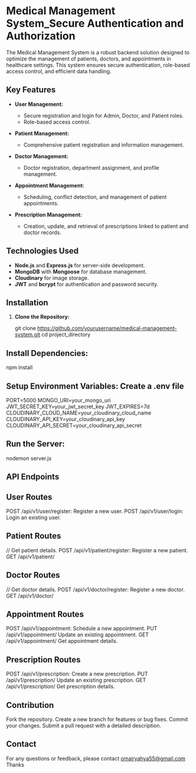 # Medical Management System_Secure Authentication and Authorization 

The Medical Management System is a robust backend solution designed to optimize the management of patients, doctors, and appointments in healthcare settings. This system ensures secure authentication, role-based access control, and efficient data handling.

## Key Features

- **User Management:**
  - Secure registration and login for Admin, Doctor, and Patient roles.
  - Role-based access control.

- **Patient Management:**
  - Comprehensive patient registration and information management.

- **Doctor Management:**
  - Doctor registration, department assignment, and profile management.

- **Appointment Management:**
  - Scheduling, conflict detection, and management of patient appointments.

- **Prescription Management:**
  - Creation, update, and retrieval of prescriptions linked to patient and doctor records.

## Technologies Used

- **Node.js** and **Express.js** for server-side development.
- **MongoDB** with **Mongoose** for database management.
- **Cloudinary** for image storage.
- **JWT** and **bcrypt** for authentication and password security.

## Installation

1. **Clone the Repository:**
   
   git clone https://github.com/yourusername/medical-management-system.git
   cd project_directory

 ##  Install Dependencies:
 npm install

 ## Setup Environment Variables: Create a .env file
 PORT=5000
MONGO_URI=your_mongo_uri
JWT_SECRET_KEY=your_jwt_secret_key
JWT_EXPIRES=7d
CLOUDINARY_CLOUD_NAME=your_cloudinary_cloud_name
CLOUDINARY_API_KEY=your_cloudinary_api_key
CLOUDINARY_API_SECRET=your_cloudinary_api_secret
## Run the Server:
nodemon server.js

## API Endpoints
## User Routes
POST /api/v1/user/register: Register a new user.
POST /api/v1/user/login: Login an existing user.


## Patient Routes
// Get patient details.
POST /api/v1/patient/register: Register a new patient.
GET /api/v1/patient/



## Doctor Routes
// Get doctor details.
POST /api/v1/doctor/register: Register a new doctor.
GET /api/v1/doctor/



## Appointment Routes
POST /api/v1/appointment: Schedule a new appointment.
PUT /api/v1/appointment/
 Update an existing appointment.
GET /api/v1/appointment/
 Get appointment details.




## Prescription Routes
POST /api/v1/prescription: Create a new prescription.
PUT /api/v1/prescription/
 Update an existing prescription.
GET /api/v1/prescription/
 Get prescription details.





 
## Contribution
Fork the repository.
Create a new branch for features or bug fixes.
Commit your changes.
Submit a pull request with a detailed description.

## Contact
For any questions or feedback, please contact omairyahya55@gmail.com
Thanks

